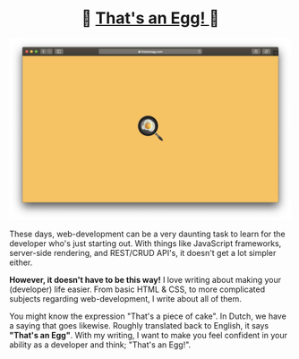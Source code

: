 <h1 align="center">
  🍳
  <a href="https://thatsanegg.com">
    That's an Egg!
  </a>
  🍳
</h1>

<img alt="screenshot" src="./screenshot.png">

These days, web-development can be a very daunting task to learn for the developer who's just starting out. With things like JavaScript frameworks, server-side rendering, and REST/CRUD API's, it doesn't get a lot simpler either.

**However, it doesn't have to be this way!** I love writing about making your (developer) life easier. From basic HTML & CSS, to more complicated subjects regarding web-development, I write about all of them.

You might know the expression "That's a piece of cake". In Dutch, we have a saying that goes likewise. Roughly translated back to English, it says **"That's an Egg"**. With my writing, I want to make you feel confident in your ability as a developer and think; "That's an Egg!".
